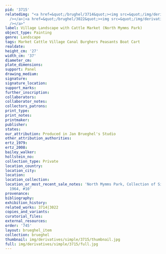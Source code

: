 ```yaml
---
pid: '3715'
relatedimg: "<a href=&quot;/brughel/3714&quot;><img src=&quot;/img/derivatives/simple/3714/thumbnail.jpg&quot;
  /></a>|<a href=&quot;/brughel/3022&quot;><img src=&quot;/img/derivatives/simple/3022/thumbnail.jpg&quot;
  /></a>"
label: Village Landscape with Cattle Market (North Mymms Park)
object_type: Painting
genre: Landscape
tags: Market Cattle Village Canal Burghers Peasants Boat Cart
realdate: 
height_cm: '27'
width_cm: '37'
diameter_cm: 
plate_dimensions: 
support: Panel
drawing_medium: 
signature: 
signature_location: 
support_marks: 
further_inscription: 
collaborators: 
collaborator_notes: 
collectors_patrons: 
print_type: 
print_notes: 
printmaker: 
publisher: 
states: 
our_attribution: Produced in Jan Brueghel's Studio
other_attribution_authorities: 
ertz_1979: 
ertz_2008: 
bailey_walker: 
hollstein_no: 
collection_type: Private
location_country: 
location_city: 
location: 
location_collection: 
location_or_most_recent_sale_notes: 'North Mymms Park, Collection of Sir George Burns,
  1964, #10'
provenance: 
bibliography: 
exhibition_history: 
related_works: 3714|3022
copies_and_variants: 
curatorial_files: 
external_resources: 
order: '745'
layout: brueghel_item
collection: brueghel
thumbnail: img/derivatives/simple/3715/thumbnail.jpg
full: img/derivatives/simple/3715/full.jpg
---
```

